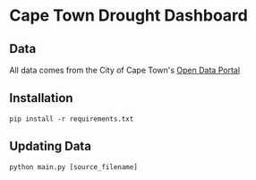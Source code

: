 # Cape Town Drought Dashboard

## Data

All data comes from the City of Cape Town's [Open Data Portal](http://web1.capetown.gov.za/web1/opendataportal/)

## Installation

`pip install -r requirements.txt`

## Updating Data

`python main.py [source_filename]`
